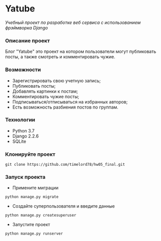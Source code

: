 # Yatube
*Учебный проект по разработке веб сервиса с использованием фрэймворка Django*
### Описание проект
Блог "Yatube" это проект на котором пользователи могут публиковать посты, а также смотреть и комментировать чужие.
### Возможности
- Зарегистрировать свою учетную запись; 
- Публиковать посты;
- Добавлять картинки к постам; 
- Комментировать чужие посты;
- Подписываться/отписываться на избранных авторов;
- Есть возможность разбиения постов по группам.
### Технологии
- Python 3.7
- Django 2.2.6
- SQLite

### Клонируйте проект 
```
git clone https://github.com/timelord78/hw05_final.git
```
### Запуск проекта

- Примените миграции
```
python manage.py migrate
``` 
- Создайте суперпользователя и введите данные
```
python manage.py createsuperuser
```
- Запустите проект
```
python manage.py runserver
```
